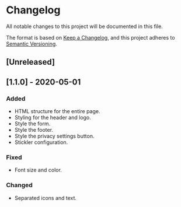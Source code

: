# Changelog

All notable changes to this project will be documented in this file.

The format is based on [Keep a Changelog](https://keepachangelog.com/en/1.0.0/),
and this project adheres to [Semantic Versioning](https://semver.org/spec/v2.0.0.html).

## [Unreleased]

## [1.1.0] - 2020-05-01

### Added

-   HTML structure for the entire page.
-   Styling for the header and logo.
-   Style the form.
-   Style the footer.
-   Style the privacy settings button.
-   Stickler configuration.

### Fixed

-   Font size and color.

### Changed

-   Separated icons and text.
